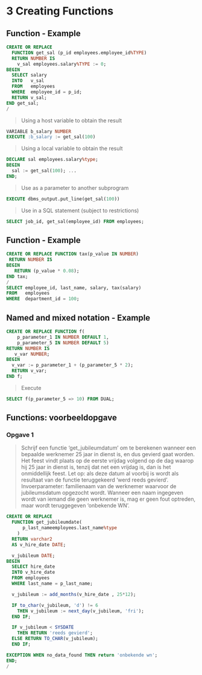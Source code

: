 # 3 Creating Functions
## Function - Example
```sql
CREATE OR REPLACE 
  FUNCTION get_sal (p_id employees.employee_id%TYPE)
  RETURN NUMBER IS
    v_sal employees.salary%TYPE := 0;
BEGIN
  SELECT salary
  INTO   v_sal
  FROM   employees         
  WHERE  employee_id = p_id;
  RETURN v_sal;
END get_sal;
/
```
>Using a host variable to obtain the result

```sql
VARIABLE b_salary NUMBER
EXECUTE :b_salary := get_sal(100)
```

>Using a local variable to obtain the result

```sql
DECLARE sal employees.salary%type;
BEGIN
  sal := get_sal(100); ...
END;
```

>Use as a parameter to another subprogram

```sql
EXECUTE dbms_output.put_line(get_sal(100))
```

>Use in a SQL statement (subject to restrictions)

```sql
SELECT job_id, get_sal(employee_id) FROM employees;
```

## Function - Example
```sql
CREATE OR REPLACE FUNCTION tax(p_value IN NUMBER)
 RETURN NUMBER IS
BEGIN
   RETURN (p_value * 0.08);
END tax;
/
SELECT employee_id, last_name, salary, tax(salary)
FROM   employees
WHERE  department_id = 100;
```

## Named and mixed notation - Example
```sql
CREATE OR REPLACE FUNCTION f(
	p_parameter_1 IN NUMBER DEFAULT 1,
	p_parameter_5 IN NUMBER DEFAULT 5)
RETURN NUMBER IS
   v_var NUMBER;
BEGIN
  v_var := p_parameter_1 + (p_parameter_5 * 2);
  RETURN v_var;
END f;
```
>Execute

```sql
SELECT f(p_parameter_5 => 10) FROM DUAL;
```

## Functions: voorbeeldopgave
### Opgave 1
>Schrijf een functie ‘get_jubileumdatum’ om te berekenen wanneer een bepaalde werknemer 25 jaar in dienst is, en dus gevierd gaat worden.  Het feest vindt plaats op de eerste vrijdag volgend op de dag waarop hij 25 jaar in dienst is, tenzij dat net een vrijdag is, dan is het onmiddellijk feest.
Let op:  als deze datum al voorbij is wordt als resultaat van de functie teruggekeerd ‘werd reeds gevierd’.
Invoerparameter: familienaam van de werknemer waarvoor de jubileumsdatum opgezocht wordt.
Wanneer een naam ingegeven wordt van iemand die geen werknemer is, mag er geen fout optreden, maar wordt teruggegeven ‘onbekende WN’.

```sql
CREATE OR REPLACE 
  FUNCTION get_jubileumdate(
      p_last_nameemployees.last_name%type
    )
  RETURN varchar2
  AS v_hire_date DATE;

  v_jubileum DATE;
BEGIN
  SELECT hire_date
  INTO v_hire_date
  FROM employees
  WHERE last_name = p_last_name;

  v_jubileum := add_months(v_hire_date , 25*12);

  IF to_char(v_jubileum, 'd') != 6
    THEN v_jubileum := next_day(v_jubileum, 'fri');
  END IF;

  IF v_jubileum < SYSDATE
    THEN RETURN 'reeds gevierd';
  ELSE RETURN TO_CHAR(v_jubileum);
  END IF;

EXCEPTION WHEN no_data_found THEN return 'onbekende wn';
END;
/
```
